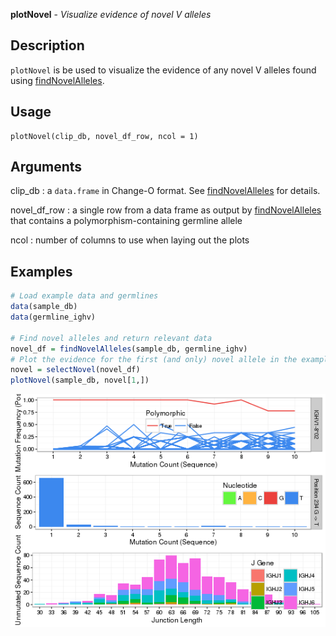 





**plotNovel** - *Visualize evidence of novel V alleles*

Description
--------------------

`plotNovel` is be used to visualize the evidence of any novel V
alleles found using [findNovelAlleles](findNovelAlleles.md).


Usage
--------------------
```
plotNovel(clip_db, novel_df_row, ncol = 1)
```

Arguments
-------------------

clip_db
:   a `data.frame` in Change-O format. See
[findNovelAlleles](findNovelAlleles.md) for details.

novel_df_row
:   a single row from a data frame as output by
[findNovelAlleles](findNovelAlleles.md) that contains a
polymorphism-containing germline allele

ncol
:   number of columns to use when laying out the plots





Examples
-------------------

```R
# Load example data and germlines
data(sample_db)
data(germline_ighv)

# Find novel alleles and return relevant data
novel_df = findNovelAlleles(sample_db, germline_ighv)
# Plot the evidence for the first (and only) novel allele in the example data
novel = selectNovel(novel_df)
plotNovel(sample_db, novel[1,])
```

![2](plotNovel-2.png)



